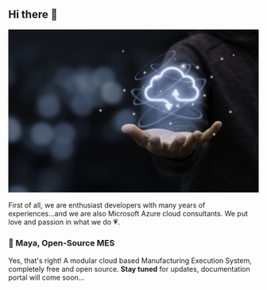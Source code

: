 ## Hi there 👋

![Header Image](https://github.com/KoiCloud/.github/blob/main/header.jpg)

First of all, we are enthusiast developers with many years of experiences...and we are also Microsoft Azure cloud consultants.
We put love and passion in what we do 💗.

### 🚀 Maya, Open-Source MES

Yes, that's right! A modular cloud based Manufacturing Execution System, completely free and open source. 
**Stay tuned** for updates, documentation portal will come soon...
